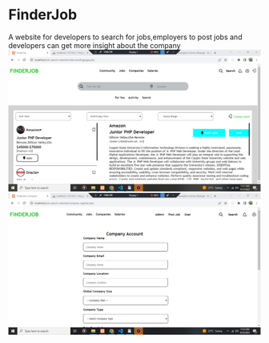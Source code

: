 # FinderJob
A website for developers to search for jobs,employers to post jobs and developers can get more insight about the company
![Homepage for FinderJob](/images/finder1.jpg)
![registration form for FinderJob](/images/finder2.jpg)
